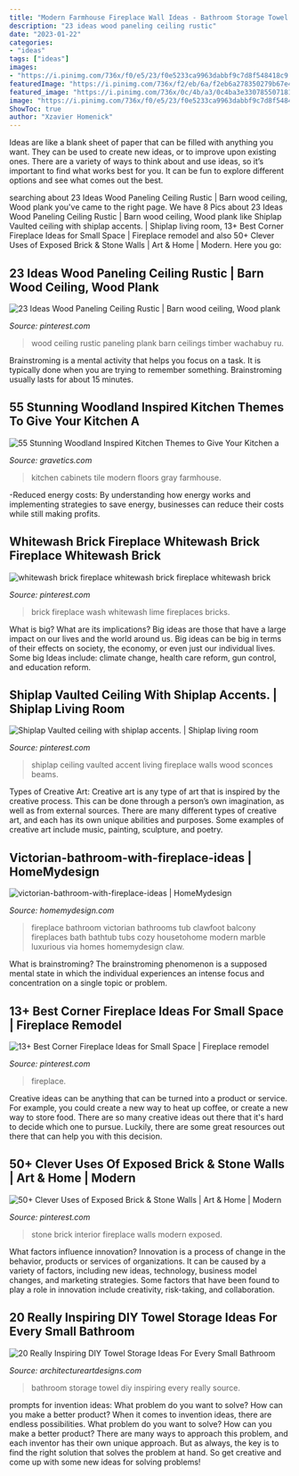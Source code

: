 ```yaml
---
title: "Modern Farmhouse Fireplace Wall Ideas - Bathroom Storage Towel Diy Inspiring Every Really Source"
description: "23 ideas wood paneling ceiling rustic"
date: "2023-01-22"
categories:
- "ideas"
tags: ["ideas"]
images:
- "https://i.pinimg.com/736x/f0/e5/23/f0e5233ca9963dabbf9c7d8f548418c9.jpg"
featuredImage: "https://i.pinimg.com/736x/f2/eb/6a/f2eb6a278350279b67e4a32263ae6589.jpg"
featured_image: "https://i.pinimg.com/736x/0c/4b/a3/0c4ba3e330785507181fc8d73bd0356d.jpg"
image: "https://i.pinimg.com/736x/f0/e5/23/f0e5233ca9963dabbf9c7d8f548418c9.jpg"
ShowToc: true
author: "Xzavier Homenick"
---
```



Ideas are like a blank sheet of paper that can be filled with anything you want. They can be used to create new ideas, or to improve upon existing ones. There are a variety of ways to think about and use ideas, so it’s important to find what works best for you. It can be fun to explore different options and see what comes out the best.

	

		
searching about 23 Ideas Wood Paneling Ceiling Rustic | Barn wood ceiling, Wood plank you've came to the right page. We have 8 Pics about 23 Ideas Wood Paneling Ceiling Rustic | Barn wood ceiling, Wood plank like Shiplap Vaulted ceiling with shiplap accents. | Shiplap living room, 13+ Best Corner Fireplace Ideas for Small Space | Fireplace remodel and also 50+ Clever Uses of Exposed Brick &amp; Stone Walls | Art &amp; Home | Modern. Here you go:
		
    
## 23 Ideas Wood Paneling Ceiling Rustic | Barn Wood Ceiling, Wood Plank

<img loading=lazy src="https://i.pinimg.com/736x/f2/eb/6a/f2eb6a278350279b67e4a32263ae6589.jpg" onerror="this.onerror=null;this.src='https://tse3.mm.bing.net/th?id=OIP.yZDM9dMdylXpXNPVubVe7wAAAA&amp;pid=15.1';" alt="23 Ideas Wood Paneling Ceiling Rustic | Barn wood ceiling, Wood plank">

_Source: pinterest.com_

>wood ceiling rustic paneling plank barn ceilings timber wachabuy ru. 

	

Brainstroming is a mental activity that helps you focus on a task. It is typically done when you are trying to remember something. Brainstroming usually lasts for about 15 minutes.

    
## 55 Stunning Woodland Inspired Kitchen Themes To Give Your Kitchen A

<img loading=lazy src="http://www.gravetics.com/wp-content/uploads/2017/09/Modern-Farmhouse-Kitchen.-Gray-tile-floors-white-cabinets..jpg" onerror="this.onerror=null;this.src='https://tse3.mm.bing.net/th?id=OIP.T3eeW0y5eLou0ha9V-oL1wHaLH&amp;pid=15.1';" alt="55 Stunning Woodland Inspired Kitchen Themes to Give Your Kitchen a">

_Source: gravetics.com_

>kitchen cabinets tile modern floors gray farmhouse. 

	

-Reduced energy costs: By understanding how energy works and implementing strategies to save energy, businesses can reduce their costs while still making profits.

    
## Whitewash Brick Fireplace Whitewash Brick Fireplace Whitewash Brick

<img loading=lazy src="https://i.pinimg.com/736x/5f/36/fb/5f36fb5223f35ee3e04d7b246d0240d2--whitewash-brick-fireplaces-bricks.jpg" onerror="this.onerror=null;this.src='https://tse4.mm.bing.net/th?id=OIP.aHJX-cHoqaJSQ5VyVmkaDgHaJ4&amp;pid=15.1';" alt="whitewash brick fireplace whitewash brick fireplace whitewash brick">

_Source: pinterest.com_

>brick fireplace wash whitewash lime fireplaces bricks. 

	

What is big? What are its implications?
Big ideas are those that have a large impact on our lives and the world around us. Big ideas can be big in terms of their effects on society, the economy, or even just our individual lives. Some big Ideas include: climate change, health care reform, gun control, and education reform.

    
## Shiplap Vaulted Ceiling With Shiplap Accents. | Shiplap Living Room

<img loading=lazy src="https://i.pinimg.com/736x/3a/99/57/3a9957e36ffa660159cba2f97b3557c6.jpg" onerror="this.onerror=null;this.src='https://tse4.mm.bing.net/th?id=OIP.61qVe8r0TSKke6N1zS5jfwHaLH&amp;pid=15.1';" alt="Shiplap Vaulted ceiling with shiplap accents. | Shiplap living room">

_Source: pinterest.com_

>shiplap ceiling vaulted accent living fireplace walls wood sconces beams. 

	

Types of Creative Art:
Creative art is any type of art that is inspired by the creative process. This can be done through a person’s own imagination, as well as from external sources. There are many different types of creative art, and each has its own unique abilities and purposes. Some examples of creative art include music, painting, sculpture, and poetry.

    
## Victorian-bathroom-with-fireplace-ideas | HomeMydesign

<img loading=lazy src="https://homemydesign.com/wp-content/uploads/2016/08/victorian-bathroom-with-fireplace-ideas.jpg" onerror="this.onerror=null;this.src='https://tse4.mm.bing.net/th?id=OIP.3Z_i_junsnFjF8U8UhJD2AHaHa&amp;pid=15.1';" alt="victorian-bathroom-with-fireplace-ideas | HomeMydesign">

_Source: homemydesign.com_

>fireplace bathroom victorian bathrooms tub clawfoot balcony fireplaces bath bathtub tubs cozy housetohome modern marble luxurious via homes homemydesign claw. 

	

What is brainstroming?
The brainstroming phenomenon is a supposed mental state in which the individual experiences an intense focus and concentration on a single topic or problem.

    
## 13+ Best Corner Fireplace Ideas For Small Space | Fireplace Remodel

<img loading=lazy src="https://i.pinimg.com/736x/f0/e5/23/f0e5233ca9963dabbf9c7d8f548418c9.jpg" onerror="this.onerror=null;this.src='https://tse3.mm.bing.net/th?id=OIP.SbwzhPBKUKr-0FoVfq6IMwHaJ3&amp;pid=15.1';" alt="13+ Best Corner Fireplace Ideas for Small Space | Fireplace remodel">

_Source: pinterest.com_

>fireplace. 

	

Creative ideas can be anything that can be turned into a product or service. For example, you could create a new way to heat up coffee, or create a new way to store food. There are so many creative ideas out there that it's hard to decide which one to pursue. Luckily, there are some great resources out there that can help you with this decision.

    
## 50+ Clever Uses Of Exposed Brick &amp; Stone Walls | Art &amp; Home | Modern

<img loading=lazy src="https://i.pinimg.com/736x/0c/4b/a3/0c4ba3e330785507181fc8d73bd0356d.jpg" onerror="this.onerror=null;this.src='https://tse4.mm.bing.net/th?id=OIP.ubiVhGPO_2NPazspnYoQLwHaLE&amp;pid=15.1';" alt="50+ Clever Uses of Exposed Brick &amp; Stone Walls | Art &amp; Home | Modern">

_Source: pinterest.com_

>stone brick interior fireplace walls modern exposed. 

	

What factors influence innovation?
Innovation is a process of change in the behavior, products or services of organizations. It can be caused by a variety of factors, including new ideas, technology, business model changes, and marketing strategies.
Some factors that have been found to play a role in innovation include creativity, risk-taking, and collaboration.

    
## 20 Really Inspiring DIY Towel Storage Ideas For Every Small Bathroom

<img loading=lazy src="https://www.architectureartdesigns.com/wp-content/uploads/2016/06/19.jpg" onerror="this.onerror=null;this.src='https://tse4.mm.bing.net/th?id=OIP.HD0MNjFq0xbquWaZB3-zzAHaM1&amp;pid=15.1';" alt="20 Really Inspiring DIY Towel Storage Ideas For Every Small Bathroom">

_Source: architectureartdesigns.com_

>bathroom storage towel diy inspiring every really source. 

	

prompts for invention ideas: What problem do you want to solve? How can you make a better product?
When it comes to invention ideas, there are endless possibilities. What problem do you want to solve? How can you make a better product? There are many ways to approach this problem, and each inventor has their own unique approach. But as always, the key is to find the right solution that solves the problem at hand. So get creative and come up with some new ideas for solving problems!

